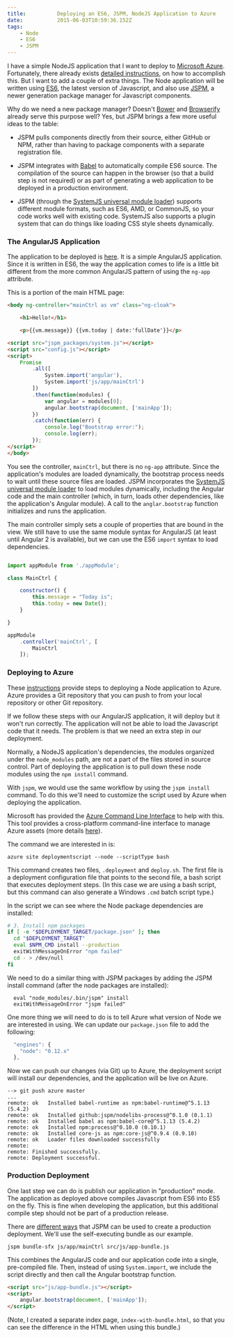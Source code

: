 ```yaml
---
title:          Deploying an ES6, JSPM, NodeJS Application to Azure
date:           2015-06-03T10:59:36.152Z
tags:
    - Node
    - ES6
    - JSPM
---
```


I have a simple NodeJS application that I want to deploy to [Microsoft Azure](http://azure.microsoft.com/en-us/).
Fortunately, there already exists
[detailed instructions](http://azure.microsoft.com/en-us/documentation/articles/web-sites-nodejs-develop-deploy-mac/),
on how to accomplish this.  But I want to add a couple of extra things. The Node application will be written using
[ES6](https://github.com/lukehoban/es6features), the latest version of Javascript, and also use
[JSPM](http://jspm.io/), a newer generation package manager for Javascript components.

Why do we need a new package manager?  Doesn't [Bower](http://bower.io/) and [Browserify](http://browserify.org/)
already serve this purpose well?  Yes, but JSPM brings a few more useful ideas to the table:

- JSPM pulls components directly from their source, either GitHub or NPM, rather than having to package
components with a separate registration file.
  
- JSPM integrates with [Babel](https://babeljs.io/) to automatically compile ES6 source. The compilation
of the source can happen in the browser (so that a build step is not required) or as part of 
generating a web application to be deployed in a production environment.

- JSPM (through the [SystemJS universal module loader](https://github.com/systemjs/systemjs))
supports different module formats, such as ES6, AMD, or CommonJS, so your code works well
with existing code. SystemJS also supports a plugin system that can do things like loading CSS 
style sheets dynamically.
 
### The AngularJS Application

The application to be deployed is [here](https://github.com/dfbaskin/angular-node-cookbook). It is a simple
AngularJS application. Since it is written in ES6, the way the application comes to life is a little bit
different from the more common AngularJS pattern of using the `ng-app` attribute.
 
This is a portion of the main HTML page: 

```html
<body ng-controller="mainCtrl as vm" class="ng-cloak">

    <h1>Hello!</h1>

    <p>{{vm.message}} {{vm.today | date:'fullDate'}}</p>

<script src="jspm_packages/system.js"></script>
<script src="config.js"></script>
<script>
    Promise
        .all([
            System.import('angular'),
            System.import('js/app/mainCtrl')
        ])
        .then(function(modules) {
            var angular = modules[0];
            angular.bootstrap(document, ['mainApp']);
        })
        .catch(function(err) {
            console.log("Bootstrap error:");
            console.log(err);
        });
</script>
</body>
```

You see the controller, `mainCtrl`, but there is no `ng-app` attribute.
Since the application's modules are loaded dynamically, the bootstrap process needs to wait
until these source files are loaded. JSPM incorporates the
[SystemJS universal module loader](https://github.com/systemjs/systemjs) to load
modules dynamically, including the Angular code and the main controller (which, in turn, loads
other dependencies, like the application's Angular module).  A call to the `anglar.bootstrap`
function initializes and runs the application.

The main controller simply sets a couple of properties that are bound in the view.  We still have
to use the same module syntax for AngularJS (at least until Angular 2 is available), but we can
use the ES6 `import` syntax to load dependencies. 

```javascript

import appModule from './appModule';

class MainCtrl {

    constructor() {
        this.message = "Today is";
        this.today = new Date();
    }

}

appModule
    .controller('mainCtrl', [
        MainCtrl
    ]);

```

### Deploying to Azure

These 
[instructions](http://azure.microsoft.com/en-us/documentation/articles/web-sites-nodejs-develop-deploy-mac/)
provide steps to deploying a Node application to Azure.  Azure provides
a Git repository that you can push to from your local repository or other Git repository.

If we follow these steps with our AngularJS application, it will deploy but it won't run correctly.
The application will not be able to load the Javascript code that it needs.
The problem is that we need an extra step in our deployment.
 
Normally, a NodeJS application's dependencies, the modules organized under the `node_modules` path,
are not a part of the files stored in source control. Part of deploying the application is to pull down these
node modules using the `npm install` command.

With `jspm`, we would use the same workflow by using the `jspm install` command. To do this we'll need
to customize the script used by Azure when deploying the application.  

Microsoft has provided the 
[Azure Command Line Interface](https://azure.microsoft.com/en-us/documentation/articles/xplat-cli-install/)
to help with this.  This tool provides a cross-platform command-line interface to manage Azure assets
(more details [here](https://azure.microsoft.com/en-us/documentation/articles/virtual-machines-command-line-tools/)).

The command we are interested in is:

```
azure site deploymentscript --node --scriptType bash
```

This command creates two files, `.deployment` and `deploy.sh`. The first file is a deployment
configuration file that points to the second file, a bash script that executes deployment steps.
(In this case we are using a bash script, but this command can also generate a Windows `.cmd`
batch script type.)
 
In the script we can see where the Node package dependencies are installed:

```bash
# 3. Install npm packages
if [ -e "$DEPLOYMENT_TARGET/package.json" ]; then
  cd "$DEPLOYMENT_TARGET"
  eval $NPM_CMD install --production
  exitWithMessageOnError "npm failed"
  cd - > /dev/null
fi
```

We need to do a similar thing with JSPM packages by adding the JSPM install command (after
the node packages are installed):

```
  eval "node_modules/.bin/jspm" install
  exitWithMessageOnError "jspm failed"
```

One more thing we will need to do is to tell Azure what version of Node we are interested
in using. We can update our `package.json` file to add the following:

```javascript
  "engines": {
    "node": "0.12.x"
  },
```

Now we can push our changes (via Git) up to Azure, the deployment script will install our
dependencies, and the application will be live on Azure.

```
--> git push azure master
...
remote: ok   Installed babel-runtime as npm:babel-runtime@^5.1.13 (5.4.2)
remote: ok   Installed github:jspm/nodelibs-process@^0.1.0 (0.1.1)
remote: ok   Installed babel as npm:babel-core@^5.1.13 (5.4.2)
remote: ok   Installed npm:process@^0.10.0 (0.10.1)
remote: ok   Installed core-js as npm:core-js@^0.9.4 (0.9.10)
remote: ok   Loader files downloaded successfully
remote:
remote: Finished successfully.
remote: Deployment successful.
```

### Production Deployment

One last step we can do is publish our application in "production" mode. The application as
deployed above compiles Javascript from ES6 into ES5 on the fly.  This is fine when developing
the application, but this additional compile step should not be part of a production release.

There are
[different ways](https://github.com/jspm/jspm-cli/wiki/Production-Workflows)
that JSPM can be used to create a production deployment. We'll use the
self-executing bundle as our example.

```
jspm bundle-sfx js/app/mainCtrl src/js/app-bundle.js
```

This combines the AngularJS code and our application code into a single, pre-compiled file.
Then, instead of using `System.import`, we include the script directly and then call the
Angular bootstrap function.

```html
<script src="js/app-bundle.js"></script>
<script>
    angular.bootstrap(document, ['mainApp']);
</script>
```

(Note, I created a separate index page, `index-with-bundle.html`, so that you can see
the difference in the HTML when using this bundle.)
